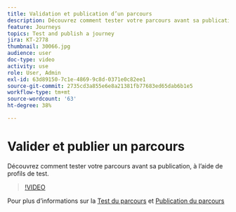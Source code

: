```yaml
---
title: Validation et publication d’un parcours
description: Découvrez comment tester votre parcours avant sa publication, à l’aide de profils de test.
feature: Journeys
topics: Test and publish a journey
jira: KT-2778
thumbnail: 30066.jpg
audience: user
doc-type: video
activity: use
role: User, Admin
exl-id: 63d89150-7c1e-4869-9c8d-0371e0c82ee1
source-git-commit: 2735cd3a855e6e8a21381fb77683ed65dab6b1e5
workflow-type: tm+mt
source-wordcount: '63'
ht-degree: 38%

---
```


# Valider et publier un parcours

Découvrez comment tester votre parcours avant sa publication, à l’aide de profils de test.

>[!VIDEO](https://video.tv.adobe.com/v/30066?quality=12&learn=on)

Pour plus d’informations sur la [Test du parcours](https://experienceleague.adobe.com/docs/journeys/using/building-journeys/testing-the-journey.html?lang=fr)
et [Publication du parcours](https://experienceleague.adobe.com/docs/journeys/using/building-journeys/publishing-the-journey.html?lang=fr)
